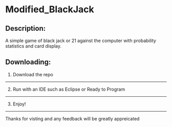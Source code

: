 Modified_BlackJack
==================

Description: 
------------------
A simple game of black jack or 21 against the computer with probability statistics and card display. 

Downloading: 
------------------
1. Download the repo 
---------------------
2. Run with an IDE such as Eclipse or Ready to Program
-------------------
3. Enjoy!
------------------
Thanks for visting and any feedback will be greatly appreicated

